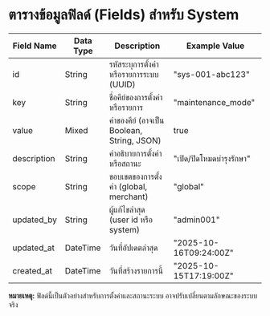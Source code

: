 # ตารางข้อมูลฟิลด์ (Fields) สำหรับ System

| Field Name         | Data Type   | Description                                | Example Value             |
|--------------------|------------|--------------------------------------------|--------------------------|
| id                 | String     | รหัสระบุการตั้งค่าหรือรายการระบบ (UUID)   | "sys-001-abc123"         |
| key                | String     | ชื่อคีย์ของการตั้งค่าหรือรายการ           | "maintenance_mode"        |
| value              | Mixed      | ค่าของคีย์ (อาจเป็น Boolean, String, JSON)| true                     |
| description        | String     | คำอธิบายการตั้งค่าหรือสถานะ               | "เปิด/ปิดโหมดบำรุงรักษา" |
| scope              | String     | ขอบเขตของการตั้งค่า (global, merchant)    | "global"                 |
| updated_by         | String     | ผู้แก้ไขล่าสุด (user id หรือ system)       | "admin001"               |
| updated_at         | DateTime   | วันที่อัปเดตล่าสุด                         | "2025-10-16T09:24:00Z"   |
| created_at         | DateTime   | วันที่สร้างรายการนี้                       | "2025-10-15T17:19:00Z"   |

**หมายเหตุ:** ฟิลด์นี้เป็นตัวอย่างสำหรับการตั้งค่าและสถานะระบบ อาจปรับเปลี่ยนตามลักษณะของระบบจริง
